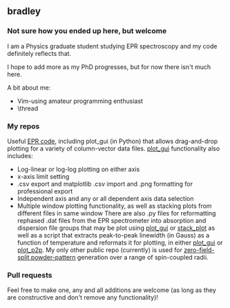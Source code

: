 ## bradley
### Not sure how you ended up here, but welcome

I am a Physics graduate student studying EPR spectroscopy and my code definitely reflects that.

I hope to add more as my PhD progresses, but for now there isn't much here.

A bit about me:
* Vim-using amateur programming enthusiast
* \\thread

### My repos 

Useful [EPR code](https://github.com/brad-ley/misc-useful), including plot_gui (in Python) that allows drag-and-drop plotting for a variety of column-vector data files. [plot_gui](https://github.com/brad-ley/misc-useful/blob/master/plot_gui_v3.py) functionality also includes:
* Log-linear or log-log plotting on either axis
* x-axis limit setting
* .csv export and matplotlib .csv import and .png formatting for professional export
* Independent axis and any or all dependent axis data selection
* Multiple window plotting functionality, as well as stacking plots from different files in same window
There are also .py files for reformatting rephased .dat files from the EPR spectrometer into absorption and dispersion file groups that may be plot using [plot_gui](https://github.com/brad-ley/misc-useful/blob/master/plot_gui_v3.py) or [stack_plot](https://github.com/brad-ley/misc-useful/blob/master/stack_plot.py) as well as a script that extracts peak-to-peak linewidth (in Gauss) as a function of temperature and reformats it for plotting, in either [plot_gui](https://github.com/brad-ley/misc-useful/blob/master/plot_gui_v3.py) or [plot_p2p](https://github.com/brad-ley/misc-useful/blob/master/plot_p2p.py).
My only other public repo (currently) is used for [zero-field-split powder-pattern](https://github.com/brad-ley/matlab-zfs/blob/master/gd_csc.m) generation over a range of spin-coupled radii.

### Pull requests 

Feel free to make one, any and all additions are welcome (as long as they are constructive and don't remove any functionality)!
